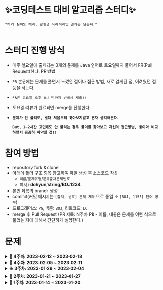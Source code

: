 # ✨코딩테스트 대비 알고리즘 스터디✨

`"하기 싫어도 해라, 감정은 사라지지만 결과는 남는다."`<br><br>


# 스터디 진행 방식

- 매주 일요일에 출제되는 3개의 문제를 Java 언어로 토요일까지 풀어서 PR(Pull Request)한다. [PR 방법](https://wayhome25.github.io/git/2017/07/08/git-first-pull-request-story/)
- `PR` 본문에는 문제를 풀면서 느꼈던 점이나 접근 방법, 새로 알게된 점, 어려웠던 점 등을 적는다.
- `PR은 토요일 오후 6시 전까지 반드시 제출!!`
- 토요일 리뷰가 완료되면 merge를 진행한다.
- **`문제가 안 풀려도, 절대 처음부터 찾아보지말고 혼자 생각해본다.`**

  **`But, 1~2시간 고민해도 안 풀리는 경우 풀이를 찾아보고 자신의 접근방법, 풀이와 비교하면서 꼼꼼히 파악할 것!!`**


# 참여 방법

- repository fork & clone
- 아래에 폴더 구조 항목 참고하여 파일 생성 후 소스코드 작성
    - `이름`/`문제유형`/`문제출처문제번호`
    - 예시) **dohyun/string/BOJ1234**
- 본인 이름의 branch 생성
- commit(커밋 메시지는 `[출처, 번호] 문제 제목` 으로 통일 → `[BOJ, 1157] 단어 공부`)
- 프로그래머스: `PG`, 백준: `BOJ`, 리트코드: `LC`
- merge 후 Pull Request (PR 제목: N주차 PR - 이름, 내용은 문제를 어떤 식으로 풀었는 지에 대해서 간단하게 설명한다.)


# 문제

<details markdown="1">
<summary><strong>🦊 4주차: 2023-02-12 ~ 2023-02-18</strong></summary>
<br/>

|                                   문제번호                                   | 문제이름 |    문제유형    |   난이도   |  풀이여부   |
|:------------------------------------------------------------------------:|:----:|:----------:|:-------:|:-------:|
| [42840](https://school.programmers.co.kr/learn/courses/30/lessons/42840) |  모의고사  |   `완전탐색`   | Level 1 | &#9744; |
| [86491](https://school.programmers.co.kr/learn/courses/30/lessons/86491) | 최소직사각형 |  `완전탐색`  | Level 1 | &#9744; |
</details>


<details markdown="1">
<summary><strong>🐰 4주차: 2023-02-05 ~ 2023-02-11</strong></summary>
<br/>

|                                   문제번호                                   | 문제이름 |    문제유형    |   난이도   |  풀이여부   |
|:------------------------------------------------------------------------:|:----:|:----------:|:-------:|:-------:|
| [42583](https://school.programmers.co.kr/learn/courses/30/lessons/42583) | 다리를 지나는 트럭 |  `스택/큐(Stack/Queue)`  | Level 2 | &#9744; |
| [42584](https://school.programmers.co.kr/learn/courses/30/lessons/42584) | 주식가격 | `스택/큐(Stack/Queue)` | Level 2 | &#9744; |
</details>


<details markdown="1">
<summary><strong>☕️ 3주차: 2023-01-29 ~ 2023-02-04</strong></summary>
<br/>

|                                   문제번호                                   |  문제이름  |    문제유형    |   난이도   |  풀이여부   |
|:------------------------------------------------------------------------:|:------:|:----------:|:-------:|:-------:|
| [42577](https://school.programmers.co.kr/learn/courses/30/lessons/42577) | 전화번호 목록 |  `해시(Hash)`  | Level 2 | &#9744; |
| [42578](https://school.programmers.co.kr/learn/courses/30/lessons/42578) |   위장   | `해시(Hash)` | Level 2 | &#9744; |
</details>



<details markdown="1">
<summary><strong>🐶 2주차: 2023-01-21 ~ 2023-01-27</strong></summary>
<br/>

|                     문제번호                      |   문제이름    |        문제유형         |   난이도   |  풀이여부 |
|:---------------------------------------------:|:---------:|:-------------------:|:-------:|:----:|
| [12906](https://school.programmers.co.kr/learn/courses/30/lessons/12906) | 같은 숫자는 싫어 | `스택/큐(Stack/Queue)` | Level 1 |    :white_check_mark:  |
| [12909](https://school.programmers.co.kr/learn/courses/30/lessons/12909) |  올바른 괄호   | `스택/큐(Stack/Queue)` | Level 2 | :white_check_mark: |
</details>


<details markdown="1">
<summary><strong>🐣 1주차: 2023-01-14 ~ 2023-01-20</strong></summary>
<br/>

|                     문제번호                     |   문제이름   | 문제유형  |  난이도  | 풀이여부 |
|:--------------------------------------------:|:--------:|:-----:|:-----:| :------: |
| [1157](https://www.acmicpc.net/problem/1157) |  단어 공부   | `문자열` | 브론즈 1 | :white_check_mark: |
| [1316](https://www.acmicpc.net/problem/1316) | 그룹 단어 체커 | `문자열` | 실버 5  | :white_check_mark: |
| [1427](https://www.acmicpc.net/problem/1427) |  소트인사이드  | `문자열` | 실버 5  | :white_check_mark: |
</details>


